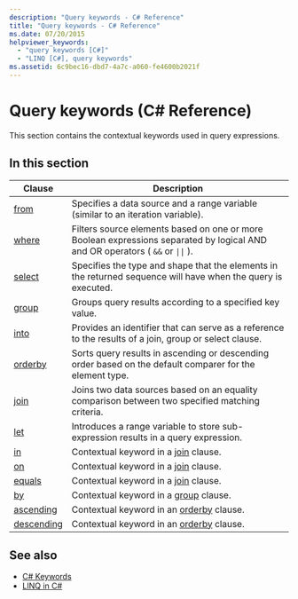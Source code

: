 ```yaml
---
description: "Query keywords - C# Reference"
title: "Query keywords - C# Reference"
ms.date: 07/20/2015
helpviewer_keywords: 
  - "query keywords [C#]"
  - "LINQ [C#], query keywords"
ms.assetid: 6c9bec16-dbd7-4a7c-a060-fe4600b2021f
---
```

# Query keywords (C# Reference)

This section contains the contextual keywords used in query expressions.

## In this section

|Clause|Description|
|------------|-----------------|
|[from](from-clause.md)|Specifies a data source and a range variable (similar to an iteration variable).|
|[where](where-clause.md)|Filters source elements based on one or more Boolean expressions separated by logical AND and OR operators ( `&&` or <code>&#124;&#124;</code> ).|
|[select](select-clause.md)|Specifies the type and shape that the elements in the returned sequence will have when the query is executed.|
|[group](group-clause.md)|Groups query results according to a specified key value.|
|[into](into.md)|Provides an identifier that can serve as a reference to the results of a join, group or select clause.|
|[orderby](orderby-clause.md)|Sorts query results in ascending or descending order based on the default comparer for the element type.|
|[join](join-clause.md)|Joins two data sources based on an equality comparison between two specified matching criteria.|
|[let](let-clause.md)|Introduces a range variable to store sub-expression results in a query expression.|
|[in](in.md)|Contextual keyword in a [join](join-clause.md) clause.|
|[on](on.md)|Contextual keyword in a [join](join-clause.md) clause.|
|[equals](equals.md)|Contextual keyword in a [join](join-clause.md) clause.|
|[by](by.md)|Contextual keyword in a [group](group-clause.md) clause.|
|[ascending](ascending.md)|Contextual keyword in an [orderby](orderby-clause.md) clause.|
|[descending](descending.md)|Contextual keyword in an [orderby](orderby-clause.md) clause.|

## See also

- [C# Keywords](index.md)
- [LINQ in C#](../../linq/index.md)
